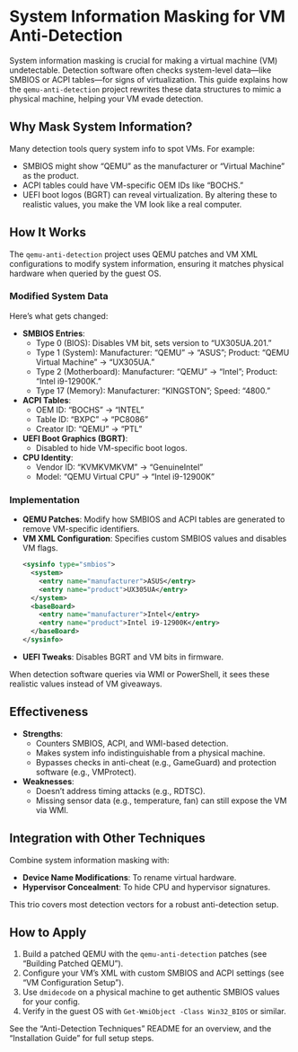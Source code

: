 # System Information Masking for VM Anti-Detection

System information masking is crucial for making a virtual machine (VM) undetectable. Detection software often checks system-level data—like SMBIOS or ACPI tables—for signs of virtualization. This guide explains how the `qemu-anti-detection` project rewrites these data structures to mimic a physical machine, helping your VM evade detection.

## Why Mask System Information?

Many detection tools query system info to spot VMs. For example:
- SMBIOS might show “QEMU” as the manufacturer or “Virtual Machine” as the product.
- ACPI tables could have VM-specific OEM IDs like “BOCHS.”
- UEFI boot logos (BGRT) can reveal virtualization.
By altering these to realistic values, you make the VM look like a real computer.

## How It Works

The `qemu-anti-detection` project uses QEMU patches and VM XML configurations to modify system information, ensuring it matches physical hardware when queried by the guest OS.

### Modified System Data
Here’s what gets changed:
- **SMBIOS Entries**:
  - Type 0 (BIOS): Disables VM bit, sets version to “UX305UA.201.”
  - Type 1 (System): Manufacturer: “QEMU” → “ASUS”; Product: “QEMU Virtual Machine” → “UX305UA.”
  - Type 2 (Motherboard): Manufacturer: “QEMU” → “Intel”; Product: “Intel i9-12900K.”
  - Type 17 (Memory): Manufacturer: “KINGSTON”; Speed: “4800.”
- **ACPI Tables**:
  - OEM ID: “BOCHS” → “INTEL”
  - Table ID: “BXPC” → “PC8086”
  - Creator ID: “QEMU” → “PTL”
- **UEFI Boot Graphics (BGRT)**:
  - Disabled to hide VM-specific boot logos.
- **CPU Identity**:
  - Vendor ID: “KVMKVMKVM” → “GenuineIntel”
  - Model: “QEMU Virtual CPU” → “Intel i9-12900K”

### Implementation
- **QEMU Patches**: Modify how SMBIOS and ACPI tables are generated to remove VM-specific identifiers.
- **VM XML Configuration**: Specifies custom SMBIOS values and disables VM flags.
  ```xml
  <sysinfo type="smbios">
    <system>
      <entry name="manufacturer">ASUS</entry>
      <entry name="product">UX305UA</entry>
    </system>
    <baseBoard>
      <entry name="manufacturer">Intel</entry>
      <entry name="product">Intel i9-12900K</entry>
    </baseBoard>
  </sysinfo>
  ```
- **UEFI Tweaks**: Disables BGRT and VM bits in firmware.

When detection software queries via WMI or PowerShell, it sees these realistic values instead of VM giveaways.

## Effectiveness

- **Strengths**:
  - Counters SMBIOS, ACPI, and WMI-based detection.
  - Makes system info indistinguishable from a physical machine.
  - Bypasses checks in anti-cheat (e.g., GameGuard) and protection software (e.g., VMProtect).
- **Weaknesses**:
  - Doesn’t address timing attacks (e.g., RDTSC).
  - Missing sensor data (e.g., temperature, fan) can still expose the VM via WMI.

## Integration with Other Techniques

Combine system information masking with:
- **Device Name Modifications**: To rename virtual hardware.
- **Hypervisor Concealment**: To hide CPU and hypervisor signatures.

This trio covers most detection vectors for a robust anti-detection setup.

## How to Apply

1. Build a patched QEMU with the `qemu-anti-detection` patches (see “Building Patched QEMU”).
2. Configure your VM’s XML with custom SMBIOS and ACPI settings (see “VM Configuration Setup”).
3. Use `dmidecode` on a physical machine to get authentic SMBIOS values for your config.
4. Verify in the guest OS with `Get-WmiObject -Class Win32_BIOS` or similar.

See the “Anti-Detection Techniques” README for an overview, and the “Installation Guide” for full setup steps.